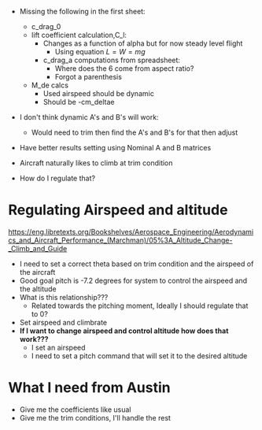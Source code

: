 - Missing the following in the first sheet:
  - c_drag_0
  - lift coefficient calculation,C_l:
    - Changes as a function of alpha but for now steady level flight
      - Using equation $L=W=mg$
    - c_drag_a computations from spreadsheet:
      - Where does the 6 come from aspect ratio? 
      - Forgot a parenthesis
  - M_de calcs
    - Used airspeed should be dynamic
    - Should be -cm_deltae 

- I don't think dynamic A's and B's will work:
  - Would need to trim then find the A's and B's for that then adjust 
- Have better results setting using Nominal A and B matrices 


- Aircraft naturally likes to climb at trim condition  
- How do I regulate that?   

# Regulating Airspeed and altitude 
https://eng.libretexts.org/Bookshelves/Aerospace_Engineering/Aerodynamics_and_Aircraft_Performance_(Marchman)/05%3A_Altitude_Change-_Climb_and_Guide
- I need to set a correct theta based on trim condition and the airspeed of the aircraft 
- Good goal pitch is -7.2 degrees for system to control the airspeed and the altitude
- What is this relationship??? 
  - Related towards the pitching moment, Ideally I should regulate that to 0? 
- Set airspeed and climbrate
- **If I want to change airspeed and control altitude how does that work???**
  - I set an airspeed 
  - I need to set a pitch command that will set it to the desired altitude 

# What I need from Austin
- Give me the coefficients like usual 
- Give me the trim conditions, I'll handle the rest 